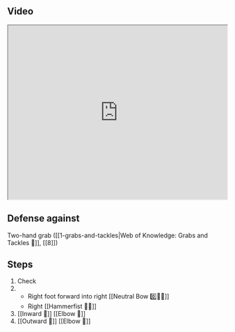## Video

<iframe src="https://www.youtube.com/embed/IXZ6kr4VHQw?start=87&end=103" width="100%" height="400"></iframe>

## Defense against

Two-hand grab ([[1-grabs-and-tackles|Web of Knowledge: Grabs and Tackles 🤝]], [[8]])

## Steps

1. Check
2.  - Right foot forward into right [[Neutral Bow 0️⃣🧍‍♂️]]
    - Right [[Hammerfist 🔨✊]]
3. [[Inward 🔽]] [[Elbow 💪]]
4. [[Outward 🔼]] [[Elbow 💪]]
